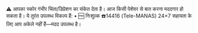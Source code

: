 ⚠️ आपका स्कोर गंभीर चिंता/डिप्रेशन का संकेत देता है।
आज किसी पेशेवर से बात करना मददगार हो सकता है।
ये तुरंत उपलब्ध विकल्प हैं:
• 🆓 निःशुल्क ☎️14416 (Tele-MANAS) 24×7 सहायता के लिए
आप अकेले नहीं हैं—मदद उपलब्ध है।
